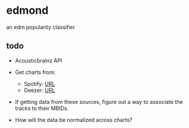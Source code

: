 
# edmond

an edm popularity classifier

## todo

* Acousticbrainz API

* Get charts from:
  * Spotify: [URL](http://charts.spotify.com/api/tracks/most_streamed/global/daily/latest)
  * Deezer: [URL](https://developers.deezer.com/api)

* If getting data from these sources, figure out a way to associate the tracks to their MBIDs.

* How will the data be normalized across charts?
